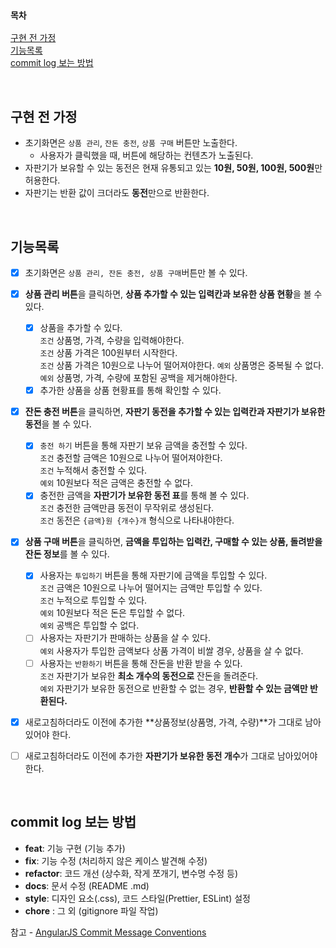 ### `목차`

[구현 전 가정](#구현-전-가정)  
[기능목록](#기능목록)  
[commit log 보는 방법](#commit-log-보는-방법)

<br>

## 구현 전 가정

- 초기화면은 `상품 관리`, `잔돈 충전`, `상품 구매` 버튼만 노출한다.
  - 사용자가 클릭했을 때, 버튼에 해당하는 컨텐츠가 노출된다.
- 자판기가 보유할 수 있는 동전은 현재 유통되고 있는 **10원, 50원, 100원, 500원**만 허용한다.
- 자판기는 반환 값이 크더라도 **동전**만으로 반환한다.

<br>

## 기능목록

- [x] 초기화면은 `상품 관리, 잔돈 충전, 상품 구매`버튼만 볼 수 있다.
- [x] **상품 관리 버튼**을 클릭하면, **상품 추가할 수 있는 입력칸과 보유한 상품 현황**을 볼 수 있다.
  - [x] 상품을 추가할 수 있다.  
         `조건` 상품명, 가격, 수량을 입력해야한다.  
         `조건` 상품 가격은 100원부터 시작한다.  
         `조건` 상품 가격은 10원으로 나누어 떨어져야한다.
        `예외` 상품명은 중복될 수 없다.
        `예외` 상품명, 가격, 수량에 포함된 공백을 제거해야한다.
  - [x] 추가한 상품을 상품 현황표를 통해 확인할 수 있다.
- [x] **잔돈 충전 버튼**을 클릭하면, **자판기 동전을 추가할 수 있는 입력칸과 자판기가 보유한 동전**을 볼 수 있다.

  - [x] `충전 하기` 버튼을 통해 자판기 보유 금액을 충전할 수 있다.  
         `조건` 충전할 금액은 10원으로 나누어 떨어져야한다.  
         `조건` 누적해서 충전할 수 있다.  
         `예외` 10원보다 적은 금액은 충전할 수 없다.
  - [x] 충전한 금액을 **자판기가 보유한 동전 표**를 통해 볼 수 있다.  
         `조건` 충전한 금액만큼 동전이 무작위로 생성된다.  
         `조건` 동전은 `{금액}원 {개수}개` 형식으로 나타내야한다.

- [x] **상품 구매 버튼**을 클릭하면, **금액을 투입하는 입력칸, 구매할 수 있는 상품, 돌려받을 잔돈 정보**를 볼 수 있다.
  - [x] 사용자는 `투입하기` 버튼을 통해 자판기에 금액을 투입할 수 있다.  
         `조건` 금액은 10원으로 나누어 떨어지는 금액만 투입할 수 있다.  
         `조건` 누적으로 투입할 수 있다.  
         `예외` 10원보다 적은 돈은 투입할 수 없다.  
         `예외` 공백은 투입할 수 없다.
  - [ ] 사용자는 자판기가 판매하는 상품을 살 수 있다.  
         `예외` 사용자가 투입한 금액보다 상품 가격이 비쌀 경우, 상품을 살 수 없다.
  - [ ] 사용자는 `반환하기` 버튼을 통해 잔돈을 반환 받을 수 있다.  
         `조건` 자판기가 보유한 **최소 개수의 동전으로** 잔돈을 돌려준다.  
         `예외` 자판기가 보유한 동전으로 반환할 수 없는 경우, **반환할 수 있는 금액만 반환된다.**
- [x] 새로고침하더라도 이전에 추가한 **상품정보(상품명, 가격, 수량)**가 그대로 남아있어야 한다.
- [ ] 새로고침하더라도 이전에 추가한 **자판기가 보유한 동전 개수**가 그대로 남아있어야한다.

<br>

## commit log 보는 방법

- **feat**: 기능 구현 (기능 추가)
- **fix**: 기능 수정 (처리하지 않은 케이스 발견해 수정)
- **refactor**: 코드 개선 (상수화, 작게 쪼개기, 변수명 수정 등)
- **docs**: 문서 수정 (README .md)
- **style**: 디자인 요소(.css), 코드 스타일(Prettier, ESLint) 설정
- **chore** : 그 외 (gitignore 파일 작업)

참고 - [AngularJS Commit Message Conventions](https://gist.github.com/stephenparish/9941e89d80e2bc58a153#allowed-type)
